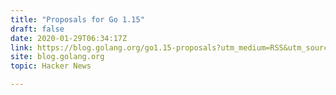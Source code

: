 ```yaml
---
title: "Proposals for Go 1.15"
draft: false
date: 2020-01-29T06:34:17Z
link: https://blog.golang.org/go1.15-proposals?utm_medium=RSS&utm_source=hune
site: blog.golang.org
topic: Hacker News  

---
```

